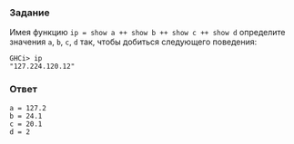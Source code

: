 ### Задание

Имея функцию `ip = show a ++ show b ++ show c ++ show d` определите значения `a`, `b`, `c`, `d` так, чтобы добиться следующего поведения:

```
GHCi> ip
"127.224.120.12"
```

### Ответ

```
a = 127.2
b = 24.1
c = 20.1
d = 2
```